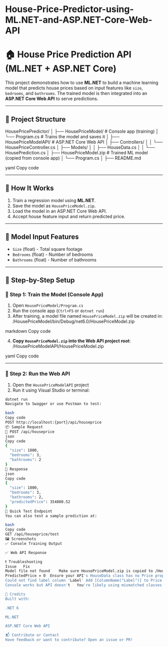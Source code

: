 # House-Price-Predictor-using-ML.NET-and-ASP.NET-Core-Web-API
# 🏠 House Price Prediction API (ML.NET + ASP.NET Core)

This project demonstrates how to use **ML.NET** to build a machine learning model that predicts house prices based on input features like `size`, `bedrooms`, and `bathrooms`. The trained model is then integrated into an **ASP.NET Core Web API** to serve predictions.

---

## 📂 Project Structure

HousePricePredictor/
│
├── HousePriceModel/ # Console app (training)
│ └── Program.cs # Trains the model and saves it
│
├── HousePriceModelAPI/ # ASP.NET Core Web API
│ ├── Controllers/
│ │ └── HousePriceController.cs
│ ├── Models/
│ │ ├── HouseData.cs
│ │ └── HousePrediction.cs
│ ├── HousePriceModel.zip # Trained ML model (copied from console app)
│ └── Program.cs
│
├── README.md

yaml
Copy code

---

## 🚀 How It Works

1. Train a regression model using **ML.NET**.
2. Save the model as `HousePriceModel.zip`.
3. Load the model in an ASP.NET Core Web API.
4. Accept house feature input and return predicted price.

---

## 🧠 Model Input Features

- `Size` (float) - Total square footage
- `Bedrooms` (float) - Number of bedrooms
- `Bathrooms` (float) - Number of bathrooms

---

## 🧪 Step-by-Step Setup

### 🔹 Step 1: Train the Model (Console App)

1. Open `HousePriceModel/Program.cs`
2. Run the console app (`Ctrl+F5` or `dotnet run`)
3. After training, a model file named `HousePriceModel.zip` will be created in:
/HousePriceModel/bin/Debug/net6.0/HousePriceModel.zip

markdown
Copy code

4. **Copy `HousePriceModel.zip` into the Web API project root**:
/HousePriceModelAPI/HousePriceModel.zip

yaml
Copy code

---

### 🔹 Step 2: Run the Web API

1. Open the `HousePriceModelAPI` project
2. Run it using Visual Studio or terminal:

```bash
dotnet run
Navigate to Swagger or use Postman to test:

bash
Copy code
POST http://localhost:{port}/api/houseprice
📦 Sample Request
🔹 POST /api/houseprice
json
Copy code
{
  "size": 1800,
  "bedrooms": 3,
  "bathrooms": 2
}
🔹 Response
json
Copy code
{
  "size": 1800,
  "bedrooms": 3,
  "bathrooms": 2,
  "predictedPrice": 354800.52
}
🧪 Quick Test Endpoint
You can also test a sample prediction at:

bash
Copy code
GET /api/houseprice/test
🖼️ Screenshots
✅ Console Training Output

✅ Web API Response

❗ Troubleshooting
Issue	Fix
Model file not found	Make sure HousePriceModel.zip is copied to /HousePriceModelAPI
PredictedPrice = 0	Ensure your API's HouseData class has no Price property. It should match the model input schema
Could not find label column 'Label'	Add [ColumnName("Label")] to Price in training model
Console works but API doesn't	You're likely using mismatched classes or an outdated .zip in API

🙌 Credits
Built with:

.NET 6

ML.NET

ASP.NET Core Web API

📬 Contribute or Contact
Have feedback or want to contribute? Open an issue or PR!
